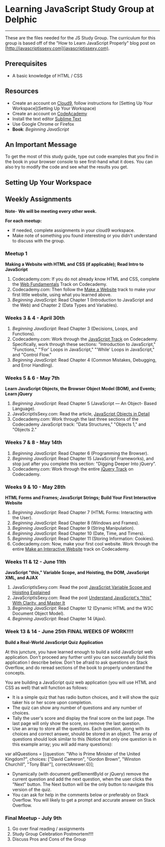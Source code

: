 # Learning JavaScript Study Group at Delphic
--------------------------------------------

These are the files needed for the JS Study Group. The curriculum for this group is based off of the "How to Learn JavaScript Properly" blog post on [http://javascriptissexy.com](javascriptissexy.com).

## Prerequisites

* A basic knowledge of HTML / CSS

## Resources

* Create an account on [Cloud9](https://c9.io/), follow instructions for [Setting Up Your Workspace](Setting Up Your Workspace)
* Create an account on [CodeAcademy](http://www.codeacademy.com)
* Install the text editor [Sublime Text](http://www.sublimetext.com)
* Use Google Chrome or Firefox
* **Book**: *Beginning JavaScript*

## An Important Message
To get the most of this study guide, type out code examples that you find in the book in your browser console to see first-hand what it does. You can also try to modify the code and see what the results you get.

## Setting Up Your Workspace

## Weekly Assignments

**Note**- **We will be meeting every other week.**

**For each meetup:**
* If needed, complete assignments in your cloud9 workspace.
* Make note of something you found interesting or you didn't understand to discuss with the group.

### Meetup 1

**Making a Website with HTML and CSS (if applicable); Read Intro to JavaScript**

1. Codecademy.com: If you do not already know HTML and CSS, complete the [Web Fundamentals](http://www.codecademy.com/tracks/web) Track on Codecademy.
2. Codecademy.com: Then follow the [Make a Website](http://www.codecademy.com/skills/make-a-website) track to make your first little website, using what you learned above.
3. *Beginning JavaScript*: Read Chapter 1 (Introduction to JavaScript and the Web) and Chapter 2 (Data Types and Variables).


### Weeks 3 & 4 - April 30th

1. *Beginning JavaScript*: Read Chapter 3 (Decisions, Loops, and Functions).
2. Codecademy.com: Work through the [JavaScript Track](http://www.codecademy.com/tracks/javascript) on Codecademy. Specifically, work through these sections: "Introduction to JavaScript," "Functions," "‘For' Loops in JavaScript," "‘While' Loops in JavaScript," and "Control Flow."
3. *Beginning JavaScript*: Read Chapter 4 (Common Mistakes, Debugging, and Error Handling).


### Weeks 5 & 6 - May 7th

**Learn JavaScript Objects, the Browser Object Model (BOM), and Events; Learn jQuery**

1. *Beginning JavaScript*: Read Chapter 5 (JavaScript — An Object- Based Language).
2. JavaScriptIsSexy.com: Read the article, [JavaScript Objects in Detail](http://javascriptissexy.com/javascript-objects-in-detail/)
3. Codecademy.com: Work through the last three sections of the Codecademy JavaScript track: "Data Structures," "Objects 1," and "Objects 2."


### Weeks 7 & 8 - May 14th

1. *Beginning JavaScript*: Read Chapter 6 (Programming the Browser).
2. *Beginning JavaScript*: Read Chapter 15 (JavaScript Frameworks), and stop just after you complete this section: "Digging Deeper Into jQuery".
3. Codecademy.com: Work through the entire [jQuery Track](http://www.codecademy.com/tracks/jquery) on Codecademy.

### Weeks 9 & 10 - May 28th

**HTML Forms and Frames; JavaScript Strings; Build Your First Interactive Website**

1. *Beginning JavaScript*: Read Chapter 7 (HTML Forms: Interacting with the User).
2. *Beginning JavaScript*: Read Chapter 8 (Windows and Frames).
3. *Beginning JavaScript*: Read Chapter 9 (String Manipulation).
4. *Beginning JavaScript*: Read Chapter 10 (Date, Time, and Timers).
5. *Beginning JavaScript*: Read Chapter 11 (Storing Information: Cookies).
6. Codecademy.com: Now, make your first cool website. Work through the entire [Make an Interactive Website](http://www.codecademy.com/skills/make-an-interactive-website) track on Codecademy.


### Weeks 11 & 12 - June 11th

**JavaScript "this," Variable Scope, and Hoisting, the DOM, JavaScript XML, and AJAX**

1. JavaScriptIsSexy.com: Read the post [JavaScript Variable Scope and Hoisting Explained](http://javascriptissexy.com/javascript-variable-scope-and-hoisting-explained/)
2. JavaScriptIsSexy.com: Read the post [Understand JavaScript's "this" With Clarity, and Master It](http://javascriptissexy.com/understand-javascripts-this-with-clarity-and-master-it/)
3. *Beginning JavaScript*: Read Chapter 12 (Dynamic HTML and the W3C Document Object Model).
4. *Beginning JavaScript*: Read Chapter 14 (Ajax).


### Week 13 & 14 - June 25th FINAL WEEKS OF WORK!!!!

**Build a Real-World JavaScript Quiz Application**

At this juncture, you have learned enough to build a solid JavaScript web application. Don't proceed any further until you can successfully build this application I describe below. Don't be afraid to ask questions on Stack Overflow, and do reread sections of the book to properly understand the concepts.

You are building a JavaScript quiz web application (you will use HTML and CSS as well) that will function as follows:

* It is a simple quiz that has radio button choices, and it will show the quiz taker his or her score upon completion.
* The quiz can show any number of questions and any number of choices.
* Tally the user's score and display the final score on the last page. The last page will only show the score, so remove the last question.
* Use an array to store all the questions. Each question, along with its choices and correct answer, should be stored in an object. The array of questions should look similar to this (Notice that only one question is in this example array; you will add many questions):

var allQuestions = [{question: "Who is Prime Minister of the United Kingdom?", choices: ["David Cameron", "Gordon Brown", "Winston Churchill", "Tony Blair"], correctAnswer:0}];

* Dynamically (with document.getElementById or jQuery) remove the current question and add the next question, when the user clicks the "Next" button. The Next button will be the only button to navigate this version of the quiz.
* You can ask for help in the comments below or preferably on Stack Overflow. You will likely to get a prompt and accurate answer on Stack Overflow.


### Final Meetup - July 9th

1. Go over final reading / assignments
2. Study Group Celebration Postmortem!!!!
3. Discuss Pros and Cons of the Group